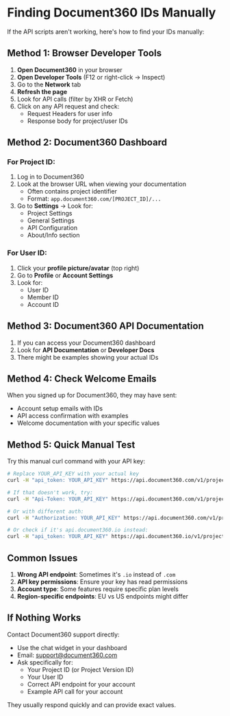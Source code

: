 # Finding Document360 IDs Manually

If the API scripts aren't working, here's how to find your IDs manually:

## Method 1: Browser Developer Tools

1. **Open Document360** in your browser
2. **Open Developer Tools** (F12 or right-click → Inspect)
3. Go to the **Network** tab
4. **Refresh the page**
5. Look for API calls (filter by XHR or Fetch)
6. Click on any API request and check:
   - Request Headers for user info
   - Response body for project/user IDs

## Method 2: Document360 Dashboard

### For Project ID:
1. Log in to Document360
2. Look at the browser URL when viewing your documentation
   - Often contains project identifier
   - Format: `app.document360.com/[PROJECT_ID]/...`
3. Go to **Settings** → Look for:
   - Project Settings
   - General Settings
   - API Configuration
   - About/Info section

### For User ID:
1. Click your **profile picture/avatar** (top right)
2. Go to **Profile** or **Account Settings**
3. Look for:
   - User ID
   - Member ID
   - Account ID

## Method 3: Document360 API Documentation

1. If you can access your Document360 dashboard
2. Look for **API Documentation** or **Developer Docs**
3. There might be examples showing your actual IDs

## Method 4: Check Welcome Emails

When you signed up for Document360, they may have sent:
- Account setup emails with IDs
- API access confirmation with examples
- Welcome documentation with your specific values

## Method 5: Quick Manual Test

Try this manual curl command with your API key:

```bash
# Replace YOUR_API_KEY with your actual key
curl -H "api_token: YOUR_API_KEY" https://api.document360.com/v1/projects

# If that doesn't work, try:
curl -H "Api-Token: YOUR_API_KEY" https://api.document360.com/v1/projects

# Or with different auth:
curl -H "Authorization: YOUR_API_KEY" https://api.document360.com/v1/projects

# Or check if it's api.document360.io instead:
curl -H "api_token: YOUR_API_KEY" https://api.document360.io/v1/projects
```

## Common Issues

1. **Wrong API endpoint**: Sometimes it's `.io` instead of `.com`
2. **API key permissions**: Ensure your key has read permissions
3. **Account type**: Some features require specific plan levels
4. **Region-specific endpoints**: EU vs US endpoints might differ

## If Nothing Works

Contact Document360 support directly:
- Use the chat widget in your dashboard
- Email: support@document360.com
- Ask specifically for:
  - Your Project ID (or Project Version ID)
  - Your User ID
  - Correct API endpoint for your account
  - Example API call for your account

They usually respond quickly and can provide exact values.